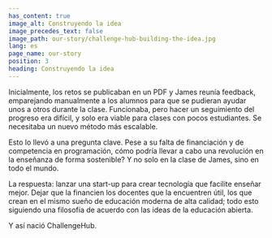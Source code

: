 ```yaml
---
has_content: true
image_alt: Construyendo la idea
image_precedes_text: false
image_path: our-story/challenge-hub-building-the-idea.jpg
lang: es
page_name: our-story
position: 3
heading: Construyendo la idea
---
```


Inicialmente, los retos se publicaban en un PDF y James reunía feedback, emparejando manualmente a los alumnos para que se pudieran ayudar unos a otros durante la clase. Funcionaba, pero hacer un seguimiento del progreso era difícil, y solo era viable para clases con pocos estudiantes. Se necesitaba un nuevo método más escalable.

Esto lo llevó a una pregunta clave. Pese a su falta de financiación y de competencia en programación, cómo podría llevar a cabo una revolución en la enseñanza de forma sostenible? Y no solo en la clase de James, sino en todo el mundo.

La respuesta: lanzar una start-up para crear tecnología que facilite enseñar mejor. Dejar que la financien los docentes que la encuentren útil, los que crean en el mismo sueño de educación moderna de alta calidad; todo esto siguiendo una filosofía de acuerdo con las ideas de la educación abierta.

Y así nació ChallengeHub.
